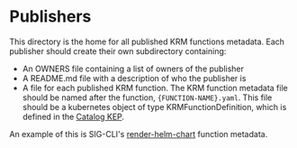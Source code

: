 # Publishers

This directory is the home for all published KRM functions metadata. Each publisher should create their own 
subdirectory containing:

- An OWNERS file containing a list of owners of the publisher
- A README.md file with a description of who the publisher is
- A file for each published KRM function. The KRM function metadata file should be named after the function,
  `{FUNCTION-NAME}.yaml`. This file should be a kubernetes object of type KRMFunctionDefinition, 
  which is defined in the [Catalog KEP].
  
An example of this is SIG-CLI's [render-helm-chart](https://github.com/kubernetes-sigs/krm-functions-registry/tree/main/publishers/sig-cli/render-helm-chart.yaml) 
function metadata.
  
[Catalog KEP]: https://github.com/kubernetes/enhancements/tree/master/keps/sig-cli/2906-kustomize-function-catalog#function-metadata-schema